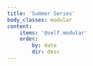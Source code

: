 ```yaml
---
title: 'Summer Series'
body_classes: modular
content:
    items: '@self.modular'
    order:
        by: date
        dir: desc
---
```


